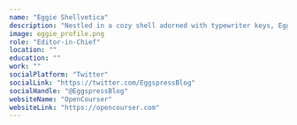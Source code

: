 ```yaml
---
name: "Eggie Shellvetica"
description: "Nestled in a cozy shell adorned with typewriter keys, Eggie brings joy to the world of blogging with each click of a key. Join her on Eggspress! 🐣📝✨"
image: eggie_profile.png
role: "Editor-in-Chief"
location: ""
education: ""
work: ""
socialPlatform: "Twitter"
socialLink: "https://twitter.com/EggspressBlog"
socialHandle: "@EggspressBlog"
websiteName: "OpenCourser"
websiteLink: "https://opencourser.com"
---
```


